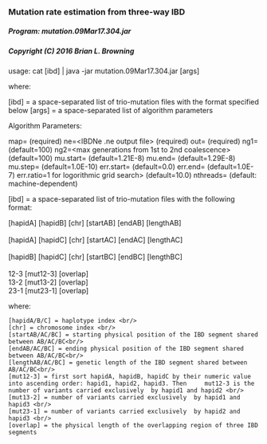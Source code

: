 ### Mutation rate estimation from three-way IBD

##### Program: mutation.09Mar17.304.jar

##### Copyright (C) 2016 Brian L. Browning

usage: cat [ibd] | java -jar mutation.09Mar17.304.jar [args]

where:

  [ibd]  = a space-separated list of trio-mutation files with the format specified below
  [args] = a space-separated list of algorithm parameters

Algorithm Parameters:

  map=<PLINK-format genetic map with cM distances> 	   		 (required)
  ne=<IBDNe .ne output file>                       			 (required)
  out=<output file prefix>                        			 (required)
  ng1=<max generations to first coalescence>        		 	 (default=100)
  ng2=<max generations from 1st to 2nd coalescence> 			 (default=100)
  mu.start=<min mutation rate>                     			 (default=1.21E-8)
  mu.end=<max mutation rate>                       			 (default=1.29E-8)
  mu.step=<step for grid search>                  			 (default=1.0E-10)
  err.start=<min error rate>                        			 (default=0.0)
  err.end=<max error rate>                          			 (default=1.0E-7)
  err.ratio=<ratio >1 for logorithmic grid search>  			 (default=10.0)
  nthreads=<number of threads>                     			 (default: machine-dependent)



[ibd]  = a space-separated list of trio-mutation files with the following format:

[hapidA] [hapidB] [chr] [startAB] [endAB] [lengthAB] <br/>	
[hapidA] [hapidC] [chr] [startAC] [endAC] [lengthAC] <br/>	
[hapidB] [hapidC] [chr] [startBC] [endBC] [lengthBC] <br/>	
12-3 	[mut12-3]	[overlap] <br/>	
13-2	[mut13-2]	[overlap] <br/>	
23-1	[mut23-1]	[overlap] <br/>
  
  where:
  
    [hapidA/B/C] = haplotype index <br/>
    [chr] = chromosome index <br/>
    [startAB/AC/BC] = starting physical position of the IBD segment shared between AB/AC/BC<br/>
    [endAB/AC/BC] = ending physical position of the IBD segment shared between AB/AC/BC<br/>
    [lengthAB/AC/BC] = genetic length of the IBD segment shared between AB/AC/BC<br/>
    [mut12-3] = first sort hapidA, hapidB, hapidC by their numeric value into ascending order: hapid1, hapid2, hapid3. Then     mut12-3 is the number of variants carried exclusively  by hapid1 and hapid2 <br/>
    [mut13-2] = number of variants carried exclusively  by hapid1 and hapid3 <br/>
    [mut23-1] = number of variants carried exclusively  by hapid2 and hapid3 <br/>
    [overlap] = the physical length of the overlapping region of three IBD segments
